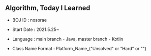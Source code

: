 Algorithm, Today I Learned
--------------------------
- BOJ ID : nosorae

- Start Date : 2021.5.25~

- Language : main branch - Java, master branch - Kotlin  

- Class Name Format : Platform_Name_("Unsolved" or "Hard" or "")

